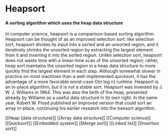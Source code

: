 # Heapsort
#### A sorting algorithm which uses the heap data structure

In computer science, heapsort is a comparison-based sorting algorithm. Heapsort can be thought of as an improved selection sort: like selection sort, heapsort divides its input into a sorted and an unsorted region, and it iteratively shrinks the unsorted region by extracting the largest element from it and inserting it into the sorted region. Unlike selection sort, heapsort does not waste time with a linear-time scan of the unsorted region; rather, heap sort maintains the unsorted region in a heap data structure to more quickly find the largest element in each step.
Although somewhat slower in practice on most machines than a well-implemented quicksort, it has the advantage of a more favorable worst-case O(n log n) runtime. Heapsort is an in-place algorithm, but it is not a stable sort.
Heapsort was invented by J. W. J. Williams in 1964. This was also the birth of the heap, presented already by Williams as a useful data structure in its own right. In the same year, Robert W. Floyd published an improved version that could sort an array in-place, continuing his earlier research into the treesort algorithm.

[[Heap (data structure)]]
[[Array data structure]]
[[Computer science]]
[[Quicksort]]
[[Embedded system]]
[[Merge sort]]
[[Linked list]]
[[Insertion sort]]